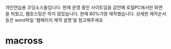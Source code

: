 개인연습용 코딩소스들입니다. 현재 운영 중인 사이트임을 감안해 로컬PC에서만 화면을 띄웠고, 웹호스팅은 하지 않았습니다.
현재 80%가량 제작했습니다. 상세한 제작순서 등은 word파일 '웹페이지 제작 설명'을 참고해주세요
# macross

